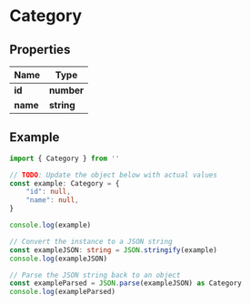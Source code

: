 
# Category


## Properties

Name | Type
------------ | -------------
**id** | **number**
**name** | **string**

## Example

```typescript
import { Category } from ''

// TODO: Update the object below with actual values
const example: Category = {
    "id": null,
    "name": null,
}

console.log(example)

// Convert the instance to a JSON string
const exampleJSON: string = JSON.stringify(example)
console.log(exampleJSON)

// Parse the JSON string back to an object
const exampleParsed = JSON.parse(exampleJSON) as Category
console.log(exampleParsed)
```


